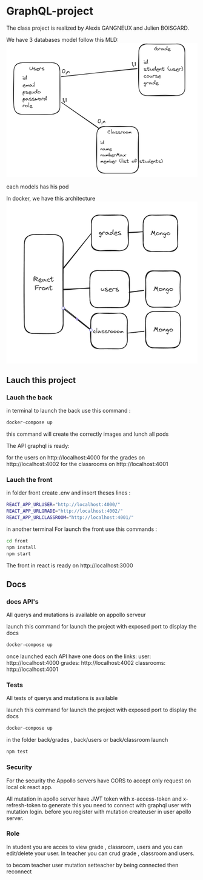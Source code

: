 # GraphQL-project

The class project is realized by Alexis GANGNEUX and Julien BOISGARD.

We have 3 databases model follow this MLD:
![Alt text](/images/archi.png "follow this model")

each models has his pod

In docker, we have this architecture
![Alt text](/images/pods.png "follow this model")

## Lauch this project

### Lauch the back

in terminal to launch the back use this command :

```Bash
docker-compose up

```

this command will create the correctly images and lunch all pods

The API graphql is ready:

for the users on http://localhost:4000
for the grades on http://localhost:4002
for the classrooms on http://localhost:4001

### Lauch the front

in folder front create .env and insert theses lines :

```Bash
REACT_APP_URLUSER="http://localhost:4000/"
REACT_APP_URLGRADE="http://localhost:4002/"
REACT_APP_URLCLASSROOM="http://localhost:4001/"
```

in another terminal
For launch the front use this commands :

```Bash
cd front
npm install
npm start

```

The front in react is ready on http://localhost:3000

## Docs

### docs API's

All querys and mutations is available on appollo serveur

launch this command for launch the project with exposed port to display the docs

```Bash
docker-compose up

```

once launched each API have one docs on the links:
user: http://localhost:4000
grades: http://localhost:4002
classrooms: http://localhost:4001

### Tests

All tests of querys and mutations is available

launch this command for launch the project with exposed port to display the docs

```Bash
docker-compose up

```

in the folder back/grades , back/users or back/classroom launch

```Bash
npm test

```

### Security

For the security the Appollo servers have CORS to accept only request on local ok react app.

All mutation in apollo server have JWT token with x-access-token and x-refresh-token to generate this you need to connect with graphql user with mutation login. before you register with mutation createuser in user apollo server.

### Role

In student you are acces to view grade , classroom, users and you can edit/delete your user.
In teacher you can crud grade , classroom and users.

to becom teacher user mutation setteacher by being connected then reconnect 
